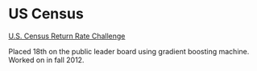 US Census
=========

[U.S. Census Return Rate Challenge](http://www.kaggle.com/c/us-census-challenge)

Placed 18th on the public leader board using gradient boosting machine.  Worked on in fall 2012.
